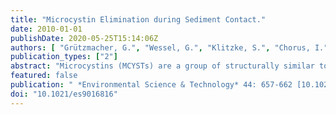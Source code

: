 ```yaml
---
title: "Microcystin Elimination during Sediment Contact."
date: 2010-01-01
publishDate: 2020-05-25T15:14:06Z
authors: [ "Grützmacher, G.", "Wessel, G.", "Klitzke, S.", "Chorus, I." ]
publication_types: ["2"]
abstract: "Microcystins (MCYSTs) are a group of structurally similar toxic peptides produced by cyanobacteria (“blue-green algae”) which occur frequently in surface waters worldwide. Reliable elimination is necessary when using these waters as drinking watersources.Bankfiltrationandartificial groundwaterrecharge utilize adsorption and degradation processes in the subsurface, commonlythroughsandandgravel aquifers, for the elimination of a wide range of substances during drinking water (pre-) treatment. To obtain parameters for estimating whether MCYST breakthrough is likely in field settings, we tested MCYST elimination in laboratory experiments (batch experiments, column experiments) under a range of conditions. Adsorption coefficients (kd-values) obtained from batch studies ranged from 0.2 mL/g for filter sand to 11.6 mL/g for fine grained aquifer materials with 2% fine grains (<63 µm) and 0.8% organic matter. First order degradation rates in column studies reached 1.87 d-1 under aerobic conditions and showed high variations under anoxic conditions (<0.01-1.35 d-1). These results show that, next to sediment texture, redox conditions play an important role for MCYST elimination during sediment passage. Biodegradation was identified as the dominating process for MCYST elimination in sandy aquifer material."
featured: false
publication: " *Environmental Science & Technology* 44: 657-662 [10.1021/es9016816](https://doi.org/10.1021/es9016816)"
doi: "10.1021/es9016816"
---
```



